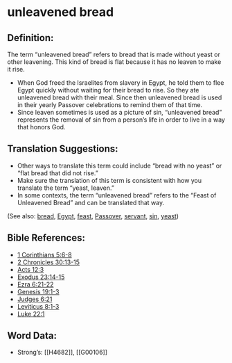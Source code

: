 # unleavened bread

## Definition:

The term “unleavened bread” refers to bread that is made without yeast or other leavening. This kind of bread is flat because it has no leaven to make it rise.

* When God freed the Israelites from slavery in Egypt, he told them to flee Egypt quickly without waiting for their bread to rise. So they ate unleavened bread with their meal. Since then unleavened bread is used in their yearly Passover celebrations to remind them of that time.
* Since leaven sometimes is used as a picture of sin, “unleavened bread” represents the removal of sin from a person’s life in order to live in a way that honors God.

## Translation Suggestions:

* Other ways to translate this term could include “bread with no yeast” or “flat bread that did not rise.”
* Make sure the translation of this term is consistent with how you translate the term “yeast, leaven.”
* In some contexts, the term “unleavened bread” refers to the “Feast of Unleavened Bread” and can be translated that way.

(See also: [bread](../other/bread.md), [Egypt](../names/egypt.md), [feast](../other/feast.md), [Passover](../kt/passover.md), [servant](../other/servant.md), [sin](../kt/sin.md), [yeast](../other/yeast.md))

## Bible References:

* [1 Corinthians 5:6-8](rc://en/tn/help/1co/05/06)
* [2 Chronicles 30:13-15](rc://en/tn/help/2ch/30/13)
* [Acts 12:3](rc://en/tn/help/act/12/03)
* [Exodus 23:14-15](rc://en/tn/help/exo/23/14)
* [Ezra 6:21-22](rc://en/tn/help/ezr/06/21)
* [Genesis 19:1-3](rc://en/tn/help/gen/19/01)
* [Judges 6:21](rc://en/tn/help/jdg/06/21)
* [Leviticus 8:1-3](rc://en/tn/help/lev/08/01)
* [Luke 22:1](rc://en/tn/help/luk/22/01)

## Word Data:

* Strong’s: [[H4682]], [[G00106]]
